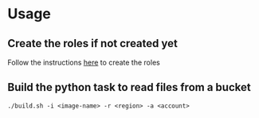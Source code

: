 # Usage

## Create the roles if not created yet
Follow the instructions [here](./roles/README.md) to create the roles

## Build the python task to read files from a bucket
```
./build.sh -i <image-name> -r <region> -a <account>
```

